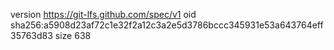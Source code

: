 version https://git-lfs.github.com/spec/v1
oid sha256:a5908d23af72c1e32f2a12c3a2e5d3786bccc345931e53a643764eff35763d83
size 638
